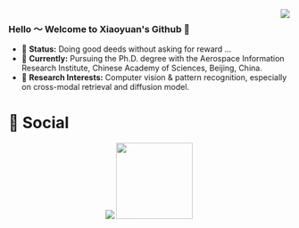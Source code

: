 <img align="right" src="https://github-readme-stats.vercel.app/api?username=xiaoyuan1996&show_icons=true&icon_color=CE1D2D&text_color=718096&bg_color=ffffff&hide_title=true" />

### Hello ～ Welcome to Xiaoyuan's Github 👋

- 💬 **Status:** Doing good deeds without asking for reward ...
- 🔭 **Currently:** Pursuing the Ph.D. degree with the Aerospace Information Research Institute, Chinese Academy of Sciences, Beijing, China.  
- 🤔 **Research Interests:** Computer vision & pattern recognition, especially on cross-modal retrieval and diffusion model.

 
# 🤝 Social

<!-- BiliBili和CSDN数据 -->
<div align="center">
   <a href="https://blog.csdn.net/Governer"><img src="https://stats.justsong.cn/api/csdn?id=Governer"/></a>
   <img height="137px" src="https://github-readme-stats.vercel.app/api/top-langs/?username=xiaoyuan1996&hide_title=true&hide_border=true&layout=compact&langs_count=6&text_color=000&icon_color=fff&theme=white" />
</div>


